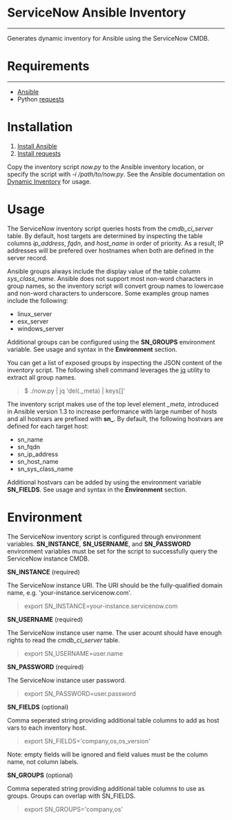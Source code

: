 # ServiceNow Ansible Inventory 
---
Generates dynamic inventory for Ansible using the ServiceNow CMDB.

# Requirements
---
- [Ansible](http://docs.ansible.com/intro_getting_started.html)
- Python [requests](http://docs.python-requests.org/en/master/)

# Installation

1. [Install Ansible](http://docs.ansible.com/ansible/intro_installation.html)
2. [Install requests](http://docs.python-requests.org/en/master/user/install/)

Copy the inventory script _now.py_ to the Ansible inventory location, or specify the script with _-i /path/to/now.py_. See the Ansible documentation on [Dynamic Inventory](http://docs.ansible.com/ansible/intro_dynamic_inventory.html#using-inventory-directories-and-multiple-inventory-sources) for usage.

# Usage

The ServiceNow inventory script queries hosts from the *cmdb\_ci\_server* table. By default, host targets are determined by inspecting the table columns *ip\_address*, *fqdn*, and *host\_name* in order of priority.  As a result, IP addresses will be prefered over hostnames when both are defined in the server record.

Ansible groups always include the display value of the table column *sys\_class\_name*. Ansible does not support most non-word characters in group names, so the inventory script will convert group names to lowercase and non-word characters to underscore. Some examples group names include the following:

* linux_server
* esx_server
* windows_server

Additional groups can be configured using the **SN_GROUPS** environment variable. See usage and syntax in the **Environment** section.

You can get a list of exposed groups by inspecting the JSON content of the inventory script. The following shell command leverages the [jq](https://stedolan.github.io/jq/) utility to extract all group names. 

>$ ./now.py  | jq 'del(.\_meta) | keys[]'

The inventory script makes use of the top level element *\_meta*, introduced in Ansible version 1.3 to increase performance with large number of hosts and all hostvars are prefixed with **sn\_**. By default, the following hostvars are defined for each target host:

* sn\_name
* sn\_fqdn
* sn\_ip\_address
* sn\_host\_name
* sn\_sys\_class\_name

Additional hostvars can be added by using the environment variable **SN_FIELDS**.  See usage and syntax in the **Environment** section.

# Environment

The ServiceNow inventory script is configured through environment variables.  **SN_INSTANCE**, **SN_USERNAME**, and **SN_PASSWORD** environment variables must be set for the script to successfully query the ServiceNow instance CMDB.  

**SN_INSTANCE** (required)

The ServiceNow instance URI. The URI should be the fully-qualified domain name, e.g. 'your-instance.servicenow.com'.

> export SN_INSTANCE=your-instance.servicenow.com


**SN_USERNAME** (required)

The ServiceNow instance user name. The user acount should have enough rights to read the *cmdb\_ci\_server* table.

> export SN_USERNAME=user.name


**SN_PASSWORD** (required)

The ServiceNow instance user password.

> export SN_PASSWORD=user.password


**SN_FIELDS** (optional)

Comma seperated string providing additional table columns to add as host vars to each inventory host.

> export SN_FIELDS='company,os,os\_version'

Note: empty fields will be ignored and field values must be the column name, not column labels.


**SN_GROUPS** (optional)

Comma seperated string providing additional table columns to use as groups. Groups can overlap with SN_FIELDS.

> export SN_GROUPS='company,os'

